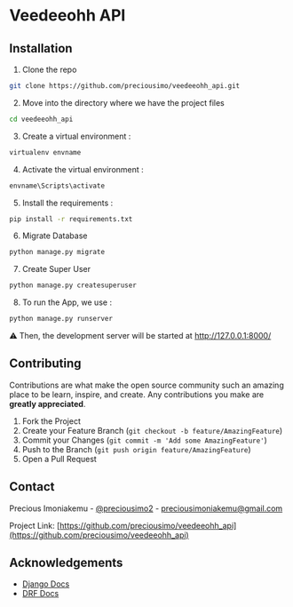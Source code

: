 # Veedeeohh API

## Installation

1. Clone the repo
```bash
git clone https://github.com/preciousimo/veedeeohh_api.git
```

2. Move into the directory where we have the project files
```bash
cd veedeeohh_api
```

3. Create a virtual environment :
```bash
virtualenv envname
```

4. Activate the virtual environment :
```bash
envname\Scripts\activate
```

5. Install the requirements :
```bash
pip install -r requirements.txt
```

6. Migrate Database
```bash
python manage.py migrate
```

7. Create Super User
```bash
python manage.py createsuperuser
```

8. To run the App, we use :
```bash
python manage.py runserver
```
⚠ Then, the development server will be started at http://127.0.0.1:8000/


## Contributing

Contributions are what make the open source community such an amazing place to be learn, inspire, and create. Any contributions you make are **greatly appreciated**.

1. Fork the Project
2. Create your Feature Branch (`git checkout -b feature/AmazingFeature`)
3. Commit your Changes (`git commit -m 'Add some AmazingFeature'`)
4. Push to the Branch (`git push origin feature/AmazingFeature`)
5. Open a Pull Request


## Contact

Precious Imoniakemu - [@preciousimo2](https://twitter.com/preciousimo2) - preciousimoniakemu@gmail.com

Project Link: [https://github.com/preciousimo/veedeeohh_api](https://github.com/preciousimo/veedeeohh_api)


## Acknowledgements
* [Django Docs](https://docs.djangoproject.com/en/4.1/)
* [DRF Docs](https://www.django-rest-framework.org/)
